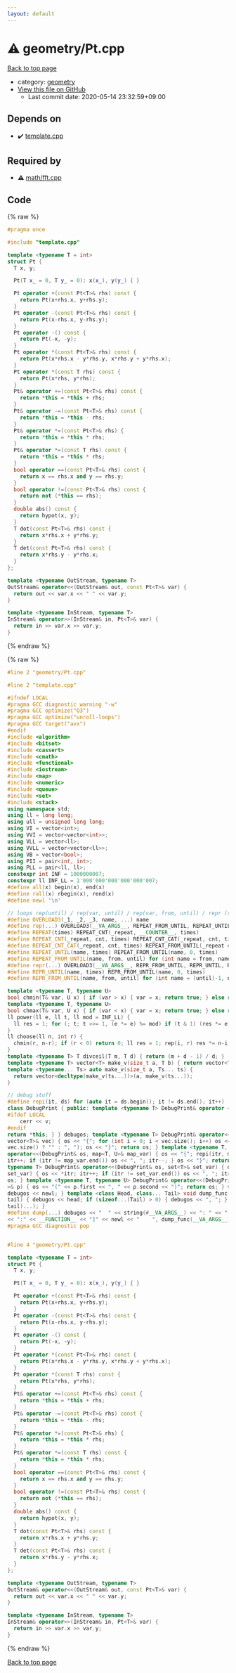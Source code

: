 ```yaml
---
layout: default
---
```


<!-- mathjax config similar to math.stackexchange -->
<script type="text/javascript" async
  src="https://cdnjs.cloudflare.com/ajax/libs/mathjax/2.7.5/MathJax.js?config=TeX-MML-AM_CHTML">
</script>
<script type="text/x-mathjax-config">
  MathJax.Hub.Config({
    TeX: { equationNumbers: { autoNumber: "AMS" }},
    tex2jax: {
      inlineMath: [ ['$','$'] ],
      processEscapes: true
    },
    "HTML-CSS": { matchFontHeight: false },
    displayAlign: "left",
    displayIndent: "2em"
  });
</script>

<script type="text/javascript" src="https://cdnjs.cloudflare.com/ajax/libs/jquery/3.4.1/jquery.min.js"></script>
<script src="https://cdn.jsdelivr.net/npm/jquery-balloon-js@1.1.2/jquery.balloon.min.js" integrity="sha256-ZEYs9VrgAeNuPvs15E39OsyOJaIkXEEt10fzxJ20+2I=" crossorigin="anonymous"></script>
<script type="text/javascript" src="../../assets/js/copy-button.js"></script>
<link rel="stylesheet" href="../../assets/css/copy-button.css" />


# :warning: geometry/Pt.cpp

<a href="../../index.html">Back to top page</a>

* category: <a href="../../index.html#ed7daeb157cd9b31e53896ad3c771a26">geometry</a>
* <a href="{{ site.github.repository_url }}/blob/master/geometry/Pt.cpp">View this file on GitHub</a>
    - Last commit date: 2020-05-14 23:32:59+09:00




## Depends on

* :heavy_check_mark: <a href="../template.cpp.html">template.cpp</a>


## Required by

* :warning: <a href="../math/fft.cpp.html">math/fft.cpp</a>


## Code

<a id="unbundled"></a>
{% raw %}
```cpp
#pragma once

#include "template.cpp"

template <typename T = int>
struct Pt {
  T x, y;

  Pt(T x_ = 0, T y_ = 0): x(x_), y(y_) { }

  Pt operator +(const Pt<T>& rhs) const {
    return Pt(x+rhs.x, y+rhs.y);
  }
  Pt operator -(const Pt<T>& rhs) const {
    return Pt(x-rhs.x, y-rhs.y);
  }
  Pt operator -() const {
    return Pt(-x, -y);
  }
  Pt operator *(const Pt<T>& rhs) const {
    return Pt(x*rhs.x - y*rhs.y, x*rhs.y + y*rhs.x);
  }
  Pt operator *(const T rhs) const {
    return Pt(x*rhs, y*rhs);
  }
  Pt& operator +=(const Pt<T>& rhs) const {
    return *this = *this + rhs;
  }
  Pt& operator -=(const Pt<T>& rhs) const {
    return *this = *this - rhs;
  }
  Pt& operator *=(const Pt<T>& rhs) {
    return *this = *this * rhs;
  }
  Pt& operator *=(const T rhs) const {
    return *this = *this * rhs;
  }
  bool operator ==(const Pt<T>& rhs) const {
    return x == rhs.x and y == rhs.y;
  }
  bool operator !=(const Pt<T>& rhs) const {
    return not (*this == rhs);
  }
  double abs() const {
    return hypot(x, y);
  }
  T dot(const Pt<T>& rhs) const {
    return x*rhs.x + y*rhs.y;
  }
  T det(const Pt<T>& rhs) const {
    return x*rhs.y - y*rhs.x;
  }
};

template <typename OutStream, typename T>
OutStream& operator<<(OutStream& out, const Pt<T>& var) {
  return out << var.x << " " << var.y;
}

template <typename InStream, typename T>
InStream& operator>>(InStream& in, Pt<T>& var) {
  return in >> var.x >> var.y;
}

```
{% endraw %}

<a id="bundled"></a>
{% raw %}
```cpp
#line 2 "geometry/Pt.cpp"

#line 2 "template.cpp"

#ifndef LOCAL
#pragma GCC diagnostic warning "-w"
#pragma GCC optimize("O3")
#pragma GCC optimize("unroll-loops")
#pragma GCC target("avx")
#endif
#include <algorithm>
#include <bitset>
#include <cassert>
#include <cmath>
#include <functional>
#include <iostream>
#include <map>
#include <numeric>
#include <queue>
#include <set>
#include <stack>
using namespace std;
using ll = long long;
using ull = unsigned long long;
using VI = vector<int>;
using VVI = vector<vector<int>>;
using VLL = vector<ll>;
using VVLL = vector<vector<ll>>;
using VB = vector<bool>;
using PII = pair<int, int>;
using PLL = pair<ll, ll>;
constexpr int INF = 1000000007;
constexpr ll INF_LL = 1'000'000'000'000'000'007;
#define all(x) begin(x), end(x)
#define rall(x) rbegin(x), rend(x)
#define newl '\n'

// loops rep(until) / rep(var, until) / rep(var, from, until) / repr (reversed order)
#define OVERLOAD3(_1, _2, _3, name, ...) name
#define rep(...) OVERLOAD3(__VA_ARGS__, REPEAT_FROM_UNTIL, REPEAT_UNTIL, REPEAT)(__VA_ARGS__)
#define REPEAT(times) REPEAT_CNT(_repeat, __COUNTER__, times)
#define REPEAT_CNT(_repeat, cnt, times) REPEAT_CNT_CAT(_repeat, cnt, times)
#define REPEAT_CNT_CAT(_repeat, cnt, times) REPEAT_FROM_UNTIL(_repeat ## cnt, 0, times)
#define REPEAT_UNTIL(name, times) REPEAT_FROM_UNTIL(name, 0, times)
#define REPEAT_FROM_UNTIL(name, from, until) for (int name = from, name ## __until = (until); name < name ## __until; name++)
#define repr(...) OVERLOAD3(__VA_ARGS__, REPR_FROM_UNTIL, REPR_UNTIL, REPEAT)(__VA_ARGS__)
#define REPR_UNTIL(name, times) REPR_FROM_UNTIL(name, 0, times)
#define REPR_FROM_UNTIL(name, from, until) for (int name = (until)-1, name ## __from = (from); name >= name ## __from; name--)

template <typename T, typename U>
bool chmin(T& var, U x) { if (var > x) { var = x; return true; } else return false; }
template <typename T, typename U>
bool chmax(T& var, U x) { if (var < x) { var = x; return true; } else return false; }
ll power(ll e, ll t, ll mod = INF_LL) {
  ll res = 1; for (; t; t >>= 1, (e *= e) %= mod) if (t & 1) (res *= e) %= mod; return res;
}
ll choose(ll n, int r) {
  chmin(r, n-r); if (r < 0) return 0; ll res = 1; rep(i, r) res *= n-i, res /= i+1; return res;
}
template <typename T> T divceil(T m, T d) { return (m + d - 1) / d; }
template <typename T> vector<T> make_v(size_t a, T b) { return vector<T>(a, b); }
template <typename... Ts> auto make_v(size_t a, Ts... ts) {
  return vector<decltype(make_v(ts...))>(a, make_v(ts...));
}

// debug stuff
#define repi(it, ds) for (auto it = ds.begin(); it != ds.end(); it++)
class DebugPrint { public: template <typename T> DebugPrint& operator <<(const T& v) {
#ifdef LOCAL
    cerr << v;
#endif
return *this; } } debugos; template <typename T> DebugPrint& operator<<(DebugPrint& os, const
vector<T>& vec) { os << "{"; for (int i = 0; i < vec.size(); i++) os << vec[i] << (i + 1 ==
vec.size() ? "" : ", "); os << "}"; return os; } template <typename T, typename U> DebugPrint&
operator<<(DebugPrint& os, map<T, U>& map_var) { os << "{"; repi(itr, map_var) { os << *itr;
itr++; if (itr != map_var.end()) os << ", "; itr--; } os << "}"; return os; } template <
typename T> DebugPrint& operator<<(DebugPrint& os, set<T>& set_var) { os << "{"; repi(itr,
set_var) { os << *itr; itr++; if (itr != set_var.end()) os << ", "; itr--; } os << "}"; return
os; } template <typename T, typename U> DebugPrint& operator<<(DebugPrint& os, const pair<T, U
>& p) { os << "(" << p.first << ", " << p.second << ")"; return os; } void dump_func() {
debugos << newl; } template <class Head, class... Tail> void dump_func(Head &&head, Tail &&...
tail) { debugos << head; if (sizeof...(Tail) > 0) { debugos << ", "; } dump_func(std::move(
tail)...); }
#define dump(...) debugos << "  " << string(#__VA_ARGS__) << ": " << "[" << to_string(__LINE__) \
<< ":" << __FUNCTION__ << "]" << newl << "    ", dump_func(__VA_ARGS__)
#pragma GCC diagnostic pop


#line 4 "geometry/Pt.cpp"

template <typename T = int>
struct Pt {
  T x, y;

  Pt(T x_ = 0, T y_ = 0): x(x_), y(y_) { }

  Pt operator +(const Pt<T>& rhs) const {
    return Pt(x+rhs.x, y+rhs.y);
  }
  Pt operator -(const Pt<T>& rhs) const {
    return Pt(x-rhs.x, y-rhs.y);
  }
  Pt operator -() const {
    return Pt(-x, -y);
  }
  Pt operator *(const Pt<T>& rhs) const {
    return Pt(x*rhs.x - y*rhs.y, x*rhs.y + y*rhs.x);
  }
  Pt operator *(const T rhs) const {
    return Pt(x*rhs, y*rhs);
  }
  Pt& operator +=(const Pt<T>& rhs) const {
    return *this = *this + rhs;
  }
  Pt& operator -=(const Pt<T>& rhs) const {
    return *this = *this - rhs;
  }
  Pt& operator *=(const Pt<T>& rhs) {
    return *this = *this * rhs;
  }
  Pt& operator *=(const T rhs) const {
    return *this = *this * rhs;
  }
  bool operator ==(const Pt<T>& rhs) const {
    return x == rhs.x and y == rhs.y;
  }
  bool operator !=(const Pt<T>& rhs) const {
    return not (*this == rhs);
  }
  double abs() const {
    return hypot(x, y);
  }
  T dot(const Pt<T>& rhs) const {
    return x*rhs.x + y*rhs.y;
  }
  T det(const Pt<T>& rhs) const {
    return x*rhs.y - y*rhs.x;
  }
};

template <typename OutStream, typename T>
OutStream& operator<<(OutStream& out, const Pt<T>& var) {
  return out << var.x << " " << var.y;
}

template <typename InStream, typename T>
InStream& operator>>(InStream& in, Pt<T>& var) {
  return in >> var.x >> var.y;
}

```
{% endraw %}

<a href="../../index.html">Back to top page</a>

